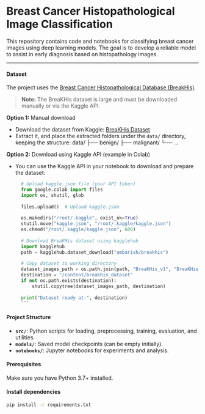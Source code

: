 # Breast Cancer Histopathological Image Classification

This repository contains code and notebooks for classifying breast cancer images using deep learning models. The goal is to develop a reliable model to assist in early diagnosis based on histopathology images.

---

#### Dataset

The project uses the [Breast Cancer Histopathological Database (BreakHis)](https://web.inf.ufpr.br/vri/databases/breast-cancer-histopathological-database-breakhis/).
> **Note:** The BreaKHis dataset is large and must be downloaded manually or via the Kaggle API. 

  **Option 1:** Manual download
  - Download the dataset from Kaggle: [BreaKHis Dataset](https://www.kaggle.com/ambarish/breakhis)
  - Extract it, and place the extracted folders under the `data/` directory, keeping the structure:
              data/
              ├── benign/
              ├── malignant/
              └── ...
    
  **Option 2:** Download using Kaggle API (example in Colab)
  - You can use the Kaggle API in your notebook to download and prepare the dataset:
      ```python
        # Upload kaggle.json file (your API token)
        from google.colab import files
        import os, shutil, glob
        
        files.upload()  # Upload kaggle.json
        
        os.makedirs("/root/.kaggle", exist_ok=True)
        shutil.move("kaggle.json", "/root/.kaggle/kaggle.json")
        os.chmod("/root/.kaggle/kaggle.json", 600)
        
        # Download BreaKHis dataset using kagglehub
        import kagglehub
        path = kagglehub.dataset_download("ambarish/breakhis")
        
        # Copy dataset to working directory
        dataset_images_path = os.path.join(path, "BreaKHis_v1", "BreaKHis_v1", "histology_slides", "breast")
        destination = "/content/breakhis_dataset"
        if not os.path.exists(destination):
            shutil.copytree(dataset_images_path, destination)
        
        print("Dataset ready at:", destination)
        ``` 


#### Project Structure
- **`src/`**: Python scripts for loading, preprocessing, training, evaluation, and utilities.  
- **`models/`**: Saved model checkpoints (can be empty initially).  
- **`notebooks/`**: Jupyter notebooks for experiments and analysis.

#### Prerequisites

Make sure you have Python 3.7+ installed.

#### Install dependencies

```bash
pip install -r requirements.txt
```

